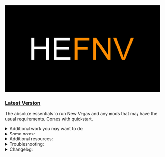 ![HyperEssentials Branding](https://raw.githubusercontent.com/Biblioklept/hyperessentials/main/img/hefnv.png)

### [Latest Version](https://github.com/Biblioklept/hyperessentials/releases/tag/HEFNV.2.0.0)

The absolute essentials to run New Vegas and any mods that may have the usual requirements. Comes with quickstart.

<details>
<summary>Additional work you may want to do:</summary>
<br>

- **Run the Ultimate Edition ESM Fixes installer.** The Ultimate Edition ESM Fixes installer requires administrator permissions, so you'll need to open the mod folder and go to build to run the installer, as it isnt recommended to run MO2 in administrator unless absolutely necessary.
- **Fix your weapon meshes.** Weapon mesh fixes are not included by default, as they're aren't a hard requirement to get your game running bug-free, however, many do still like using them. So a guide is provided [here](./MIM-GUIDE).
- **Tweak the game a little more.** Some things of the vanilla game still bothered me, but aren't strictly bug fixes, this is where the [recommended tweaks](./RECOMMENDED-TWEAKS) come in. Ideally removes some annoyances that I found in the base game.

</details>

<details>
<summary>Some notes:</summary>
<br>

- I would recommend using a different name beyond HE-FNV/HEFNV. This will be your modlist in the end after all.
- The `User - INIs` file that is provided is so that you can easily reinstall and revert your INI files. It's also to prevent changes to the base INI files. IF you do not plan to change the files, you are free to disable it.

</details>

<details>
<summary>Additional resources:</summary>
<br>

- [Viva New Vegas](https://vivanewvegas.moddinglinked.com) - you can skip everything the base section, as it's all covered in this list.
- [Wall_SoGB's Performance and Stability Guide](https://performance.moddinglinked.com) - Stewie Tweaks and NVTF changes are included, however the rest couldn't be provided, as they're system tweaks and highly dependent on your system.
- [Salamand3r's Texture Guide](https://salamand3r.fail/texture-guide) - a very good resource for overhauling New Vegas and TTW visually.

</details>

<details>
<summary>Troubleshooting:</summary>
<br>

~~Problem: Installers won't run when I run them from MO2.~~
~~- Run them by going to the build folder using Windows Explorer. They require administrator permissions.~~

</details>

<details>
<summary>Changelog:</summary>
<br>

__Update 2.1.0__

ADDED:
- B42 Optics - Real Time Reflections Patch
- Smooth True Iron Sights Camera
- Manual Reload and Ammo Memory
- Cookable Grenades
- Double Jump and Coyote Time
- Faster Main Menu
- Jump While Aiming
- Compass Height Indicator
- Auto-Save Manager
- Faster Sleep-Wait
- WASD Menu Controls
- Menu Search
- lStewieAl's Engine Optimizations
- Yukichigai Unofficial Patch - YUP
- Unofficial Patch NVSE Plus
- Aqua Performa - Strip Performance Fix
- Elijah Missing Distortion Fix
- Assorted Voice Popping Fixes
- ExRB - YUP Patch
- Ammo Script Fixes
- The Mod Configuration Menu
- The Mod Configuration Menu - Bug Fix 2
- Vanilla UI Plus

UPDATED:
- New Vegas Script Extender (NVSE xNVSE)
- JIP LN NVSE Plugin
- SUP NVSE Plugin
- B42 Optics
- B42 Inject
- lStewieAl's Tweaks and Engine Fixes
- FNV Mod Limit Fix
- Depth of Field Fix - NVSE
- Real Time Reflections - NVSE
- Iron Sights Aligned

REMOVED:
- Fallout New Vegas Unofficial Patch
- Elijah Voice Audio Files Fix

OTHER NOTES:
- Added User Interface seperator
- Added an OPTIONAL tag next to the optional stuff. To make it more apparent.

__Update 2.0.0__

ADDED:
- Fallout New Vegas Unofficial Patch
- HIPControl - Weapon Idle Position Adjuster - ESPless
- Weapon Based fNearDistance ESPLess
- Basic Console Autocomplete
- Improved Console (NVSE)
- B42 Optics - ESPless
- B42 Inject - Animated Item Use - ESPless
- Depth of Field Fix - NVSE
- Fallout Alpha Rendering Tweaks - NVSE
- Muzzle Flash Light Fix - NVSE
- PipBoyOn Node Fixes (New Vegas Version)
- Consistent Spread - Firearms Accuracy and Wobble Fix
- Improved LOD Noise Texture

UPDATED:
- JIP LN NVSE Plugin
- JohnnyGuitar NVSE
- NVTF - New Vegas Tick Fix
- Exterior Emittance Fix - NVSE
- ISControl Enabler and Ironsights adjuster (now ESPless)
- Console Paste Support
- SUP NVSE
- NVTF - INI
- User - INIs

REMOVED:
- Yukichigai Unofficial Patch - YUP
- Unofficial Patch NVSE Plus
- Aqua Performa - Strip Performance Fix
- Vanilla Iron Sights Realligned - Redux

OTHER NOTES:
- Separated NVSE mods into different sections.

__Update 1.2.2__

ADDED:
- User - INIs

OTHER NOTES
- List is now installable.

__Update 1.2.1:__

ADDED:
- yUI - User Ynterface
- Matched Cursor - Fallout New Vegas
- yUI - User Ynterface - INI

__Update 1.2.0:__

ADDED:
- New Vegas Mesh Improvement Mod - NVMIM
- Elijah Voice Audio Files Fix
- ExRB - Extended Roombounds
- Strip Lights Region Fix
- Crafting Consistency Fix

UPDATED:
- NVTF - New Vegas Tick Fix
- ShowOff xNVSE Plugin

REMOVED:
- TTW Support: It has been moved to its [own modlist](https://github.com/Biblioklept/hyperessentials/tree/main/he-ttw).

__Update 1.1.0:__

ADDED:
- High Resolution Water Fog - Water Aliasing Fix
- High Resolution Screens
- High Resolution Bloom NVSE
- Pip-Boy Light Flicker Fix - NVSE
- Pip-Boy Shading Fix NVSE
- MoonlightNVSE

UPDATED:
- Stewie Tweaks Essentials INI
- Modlist Thumbnail

REMOVED:
- Installers in dropdown for executables, caused too much confusion.

OTHER NOTES:
- Reordered the modlist in the utilities section, further reordering will be done if needed.

__Update 1.0.2:__

ADDED:
- NVTF - New Vegas Tick Fix - INI

UPDATED:
- JIP LN NVSE Plugin
- NVTF - New Vegas Tick Fix

__Update 1.0.1:__

ADDED:
- Vanilla Iron Sights Realligned - Redux

UPDATED:
- AnhNVSE

REMOVED:
- Vanilla Iron Sights Realligned

__Update 1.0.0:__
- Inital release.

</details>
